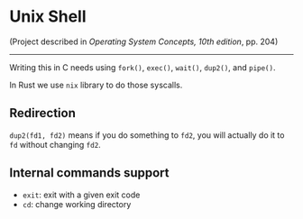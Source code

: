 # Unix Shell

(Project described in *Operating System Concepts, 10th edition*, pp. 204)

---

Writing this in C needs using `fork()`, `exec()`, `wait()`, `dup2()`, and `pipe()`.

In Rust we use `nix` library to do those syscalls.

## Redirection

`dup2(fd1, fd2)` means if you do something to `fd2`, you will actually do it to `fd` without changing `fd2`.

## Internal commands support

- `exit`: exit with a given exit code
- `cd`: change working directory
